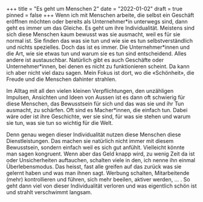 +++
title = "Es geht um Menschen 2"
date = "2022-01-02"
draft = true
pinned = false
+++
Wenn ich mit Menschen arbeite, die selbst ein Geschäft eröffnen möchten oder bereits als Unternehmer\*in unterwegs sind, dann geht es immer um das Gleiche. Es geht um ihre Individualität. Meistens sind sich diese Menschen kaum bewusst was sie ausmacht, weil es für sie normal ist. Sie finden das was sie tun und wie sie es tun selbstverständlich und nichts spezielles. Doch das ist es immer. Die Unternehmer\*innen und die Art, wie sie etwas tun und warum sie es tun sind entscheidend. Alles andere ist austauschbar. Natürlich gibt es auch Geschäfte oder Unternehmer*innen, bei denen es nicht zu funktionieren scheint. Da kann ich aber nicht viel dazu sagen. Mein Fokus ist dort, wo die «Schönheit», die Freude und die Menschen dahinter strahlen. 

Im Alltag mit all den vielen kleinen Verpflichtungen, den unzähligen Impulsen, Ansichten und Ideen von Aussen ist es dann oft schwierig für diese Menschen, das Bewusstsein für sich und das was sie und ihr Tun ausmacht, zu schärfen. Oft sind es Macher*innen, die einfach tun. Dabei wäre oder ist ihre Geschichte, wer sie sind, für was sie stehen und warum sie tun, was sie tun so wichtig für die Welt. 

Denn genau wegen dieser Individualität nutzen diese Menschen diese Dienstleistungen. Das machen sie natürlich nicht immer mit diesem Bewusstsein, sondern einfach weil es sich gut anfühlt. Vielleicht könnte man sagen kongruent. Wenn aber das Geld knapp wird, zu wenig Zeit da ist oder Unsicherheiten auftauchen, schalten viele in den, ich nenne ihn einmal Überlebensmodus. Das heisst, fast alle greifen auf das zurück was sie gelernt haben und was man ihnen sagt. Werbung schalten, Mitarbeitende (mehr) kontrollieren und führen, sich mehr beeilen, aktiver werden, ... . So geht dann viel von dieser Individualität verloren und was eigentlich schön ist und strahlt verschwimmt langsam.